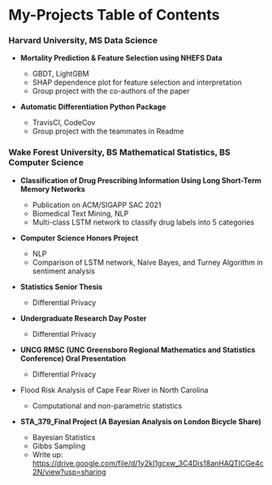 # My-Projects Table of Contents

### Harvard University, MS Data Science
- **Mortality Prediction & Feature Selection using NHEFS Data**
  - GBDT, LightGBM
  - SHAP dependence plot for feature selection and interpretation
  - Group project with the co-authors of the paper

- **Automatic Differentiation Python Package**
  - TravisCI, CodeCov
  - Group project with the teammates in Readme

### Wake Forest University, BS Mathematical Statistics, BS Computer Science
- **Classification of Drug Prescribing Information Using Long Short-Term Memory Networks**
  - Publication on ACM/SIGAPP SAC 2021
  - Biomedical Text Mining, NLP
  - Multi-class LSTM network to classify drug labels into 5 categories

- **Computer Science Honors Project**
  - NLP
  - Comparison of LSTM network, Naive Bayes, and Turney Algorithm in sentiment analysis

- **Statistics Senior Thesis**
  - Differential Privacy

- **Undergraduate Research Day Poster**
  - Differential Privacy

- **UNCG RMSC (UNC Greensboro Regional Mathematics and Statistics Conference) Oral Presentation**
  - Differential Privacy

- Flood Risk Analysis of Cape Fear River in North Carolina
  - Computational and non-parametric statistics

- **STA_379_Final Project (A Bayesian Analysis on London Bicycle Share)**
  - Bayesian Statistics
  - Gibbs Sampling
  - Write up: https://drive.google.com/file/d/1y2kI1gcxw_3C4Dis18anHAQTICGe4c2N/view?usp=sharing



